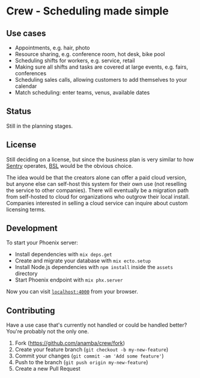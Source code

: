 # Crew - Scheduling made simple

## Use cases

* Appointments, e.g. hair, photo
* Resource sharing, e.g. conference room, hot desk, bike pool
* Scheduling shifts for workers, e.g. service, retail
* Making sure all shifts and tasks are covered at large events, e.g. fairs, conferences
* Scheduling sales calls, allowing customers to add themselves to your calendar
* Match scheduling: enter teams, venus, available dates

## Status

Still in the planning stages.

## License

Still deciding on a license, but since the business plan is very similar to how [Sentry](https://github.com/getsentry/sentry) operates, [BSL](https://mariadb.com/bsl-faq-adopting/) would be the obvious choice.

The idea would be that the creators alone can offer a paid cloud version, but anyone else can self-host this system for their own use (not reselling the service to other companies). There will eventually be a migration path from self-hosted to cloud for organizations who outgrow their local install. Companies interested in selling a cloud service can inquire about custom licensing terms.

## Development

To start your Phoenix server:

  * Install dependencies with `mix deps.get`
  * Create and migrate your database with `mix ecto.setup`
  * Install Node.js dependencies with `npm install` inside the `assets` directory
  * Start Phoenix endpoint with `mix phx.server`

Now you can visit [`localhost:4000`](http://localhost:4000) from your browser.

## Contributing

Have a use case that's currently not handled or could be handled better? You're probably not the only one.

1. Fork (<https://github.com/anamba/crew/fork>)
2. Create your feature branch (`git checkout -b my-new-feature`)
3. Commit your changes (`git commit -am 'Add some feature'`)
4. Push to the branch (`git push origin my-new-feature`)
5. Create a new Pull Request
